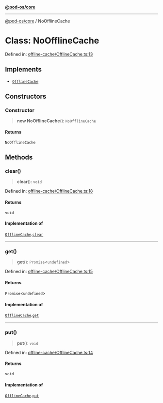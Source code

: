 [**@pod-os/core**](../README.md)

***

[@pod-os/core](../globals.md) / NoOfflineCache

# Class: NoOfflineCache

Defined in: [offline-cache/OfflineCache.ts:13](https://github.com/pod-os/PodOS/blob/1aecf6de76fa668e7779c8aad7b604e498d41244/core/src/offline-cache/OfflineCache.ts#L13)

## Implements

- [`OfflineCache`](../interfaces/OfflineCache.md)

## Constructors

### Constructor

> **new NoOfflineCache**(): `NoOfflineCache`

#### Returns

`NoOfflineCache`

## Methods

### clear()

> **clear**(): `void`

Defined in: [offline-cache/OfflineCache.ts:18](https://github.com/pod-os/PodOS/blob/1aecf6de76fa668e7779c8aad7b604e498d41244/core/src/offline-cache/OfflineCache.ts#L18)

#### Returns

`void`

#### Implementation of

[`OfflineCache`](../interfaces/OfflineCache.md).[`clear`](../interfaces/OfflineCache.md#clear)

***

### get()

> **get**(): `Promise`\<`undefined`\>

Defined in: [offline-cache/OfflineCache.ts:15](https://github.com/pod-os/PodOS/blob/1aecf6de76fa668e7779c8aad7b604e498d41244/core/src/offline-cache/OfflineCache.ts#L15)

#### Returns

`Promise`\<`undefined`\>

#### Implementation of

[`OfflineCache`](../interfaces/OfflineCache.md).[`get`](../interfaces/OfflineCache.md#get)

***

### put()

> **put**(): `void`

Defined in: [offline-cache/OfflineCache.ts:14](https://github.com/pod-os/PodOS/blob/1aecf6de76fa668e7779c8aad7b604e498d41244/core/src/offline-cache/OfflineCache.ts#L14)

#### Returns

`void`

#### Implementation of

[`OfflineCache`](../interfaces/OfflineCache.md).[`put`](../interfaces/OfflineCache.md#put)

